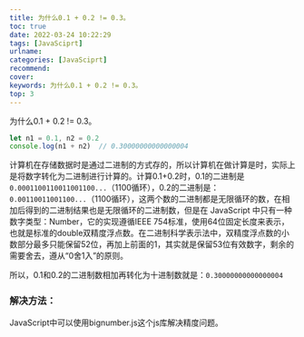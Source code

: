```yaml
---
title: 为什么0.1 + 0.2 != 0.3。
toc: true
date: 2022-03-24 10:22:29
tags: [JavaSciprt]
urlname:
categories: [JavaSciprt]
recommend:
cover:
keywords: 为什么0.1 + 0.2 != 0.3。
top: 3
---
```


为什么0.1 + 0.2 != 0.3。

<!-- more -->

```javascript
let n1 = 0.1, n2 = 0.2
console.log(n1 + n2)  // 0.30000000000000004
```

计算机在存储数据时是通过二进制的方式存的，所以计算机在做计算是时，实际上是将数字转化为二进制进行计算的。计算0.1+0.2时，0.1的二进制是`0.0001100110011001100...`（1100循环），0.2的二进制是：`0.00110011001100...`（1100循环），这两个数的二进制都是无限循环的数，在相加后得到的二进制结果也是无限循环的二进制数，但是在 JavaScript 中只有一种数字类型：Number，它的实现遵循IEEE 754标准，使用64位固定长度来表示，也就是标准的double双精度浮点数。在二进制科学表示法中，双精度浮点数的小数部分最多只能保留52位，再加上前面的1，其实就是保留53位有效数字，剩余的需要舍去，遵从“0舍1入”的原则。

所以，0.1和0.2的二进制数相加再转化为十进制数就是：`0.30000000000000004`

### 解决方法：

JavaScript中可以使用bignumber.js这个js库解决精度问题。